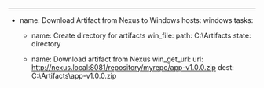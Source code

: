 ---
- name: Download Artifact from Nexus to Windows
  hosts: windows
  tasks:
    - name: Create directory for artifacts
      win_file:
        path: C:\Artifacts
        state: directory

    - name: Download artifact from Nexus
      win_get_url:
        url: http://nexus.local:8081/repository/myrepo/app-v1.0.0.zip
        dest: C:\Artifacts\app-v1.0.0.zip